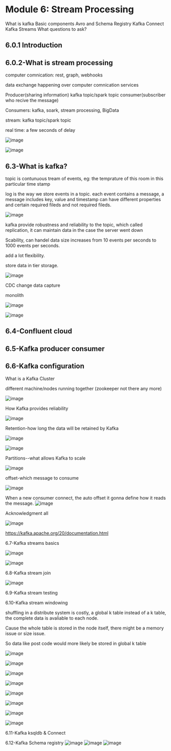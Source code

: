 # Module 6: Stream Processing

What is kafka
Basic components
Avro and Schema Registry
Kafka Connect
Kafka Streams
What questions to ask?

## 6.0.1 Introduction

## 6.0.2-What is stream processing

computer comnication: rest, graph, webhooks

data exchange happening over computer comnication services

Producer(sharing information) kafka topic/spark topic consumer(subscriber who recive the message)

Consumers: kafka, soark, stream processing, BigData

stream: kafka topic/spark topic

real time: a few seconds of delay

![image](https://github.com/user-attachments/assets/2c8d5cd3-95e0-4b51-b647-4ceb8e8255e5)

![image](https://github.com/user-attachments/assets/ecd1a0ee-a235-4bcd-8ac0-3e00e10e8837)

## 6.3-What is kafka?

topic is contunuous tream of events, eg: the temprature of this room in this particular time stamp

log is the way we store events in a topic. each event contains a message, a message includes key, 
value and timestamp can have different properties and certain required fileds and not required fileds.

![image](https://github.com/user-attachments/assets/33b31911-d365-425d-bf6c-ce1a83457267)


kafka provide robustness and reliability to the topic, which called replication, 
it can maintain data in the case the server went down

Scability, can handel data size increases from 10 events per seconds to 1000 events per seconds.

add a lot flexibility.

store data in tier storage.

![image](https://github.com/user-attachments/assets/d93e2f64-83b8-457d-b223-82ac1e881584)

CDC change data capture

monolith

![image](https://github.com/user-attachments/assets/3ea09924-2050-42d2-be92-a5ea0e7f3a95)

![image](https://github.com/user-attachments/assets/fac7b337-9ebc-42f6-a3f7-48a9a213f278)


## 6.4-Confluent cloud

## 6.5-Kafka producer consumer

## 6.6-Kafka configuration

What is a Kafka Cluster

different machine/nodes running together (zookeeper not there any more)

![image](https://github.com/user-attachments/assets/89038143-e77e-4fff-9cc8-6c3d20de398c)

How Kafka provides reliability

![image](https://github.com/user-attachments/assets/105cbc41-f48b-45bc-b9e4-e7cc3707de9f)

Retention-how long the data will be retained by Kafka

![image](https://github.com/user-attachments/assets/6486c8df-38a1-408c-bfbc-6917d2719ab6)

![image](https://github.com/user-attachments/assets/7378ea6b-10c3-4d25-a922-ab0a98159798)


Partitions--what allows Kafka to scale

![image](https://github.com/user-attachments/assets/6348dc97-a50c-4247-aec4-54730a69d81c)

offset-which message to consume

![image](https://github.com/user-attachments/assets/a299a0a6-0323-469d-ad2e-a528cd6d05f4)

When a new consumer connect, the auto offset it gonna define how it reads the message.
![image](https://github.com/user-attachments/assets/6f8cbd6d-4dd6-4a2c-8c83-4196c5c8b32d)


Acknowledgment all

![image](https://github.com/user-attachments/assets/09ae5544-54a3-4c17-8ae1-4dbd0f090f5c)

https://kafka.apache.org/20/documentation.html


6.7-Kafka streams basics

![image](https://github.com/user-attachments/assets/20424d9d-19f2-400b-befc-bb2fd8e60125)

![image](https://github.com/user-attachments/assets/61468cc9-0d9f-4fe7-9824-b04cdfa69f06)

6.8-Kafka stream join

![image](https://github.com/user-attachments/assets/829ff6be-f646-4a33-b7ec-d03bef65cea5)

6.9-Kafka stream testing

6.10-Kafka stream windowing

shuffling in a distribute system is costly, a global k table instead of a k table, the complete data is avaliable to each node.

Cause the whole table is stored in the node itself, there might be a memory issue or size issue.

So data like post code would more likely be stored in global k table

![image](https://github.com/user-attachments/assets/298cd777-71d3-4833-8b55-5534a35cf81a)

![image](https://github.com/user-attachments/assets/a6425fea-d2f4-49a8-b8c9-8fe109446bbc)

![image](https://github.com/user-attachments/assets/54a49666-7e5a-419c-9d07-89d5629eaf66)

![image](https://github.com/user-attachments/assets/14f06511-4bdb-43f8-8feb-d42785dd62e5)

![image](https://github.com/user-attachments/assets/1dbe6f8b-9b96-4c45-8c85-ad2238bbc611)

![image](https://github.com/user-attachments/assets/ebc61ea1-67bf-49ac-ac43-f15137d1617b)

![image](https://github.com/user-attachments/assets/44d75f30-f680-47d4-84ea-030a3dd38ed0)

![image](https://github.com/user-attachments/assets/0500ab17-ca46-4825-85f4-5aa9da2e1b56)

6.11-Kafka ksqldb & Connect

6.12-Kafka Schema registry
![image](https://github.com/user-attachments/assets/1659c70f-964e-4201-87f3-e924f29a4b0c)
![image](https://github.com/user-attachments/assets/a47409e3-f42a-4a82-a1b1-7e4a08342d36)
![image](https://github.com/user-attachments/assets/8135ccd3-acb0-40be-9584-b7ac93809137)
